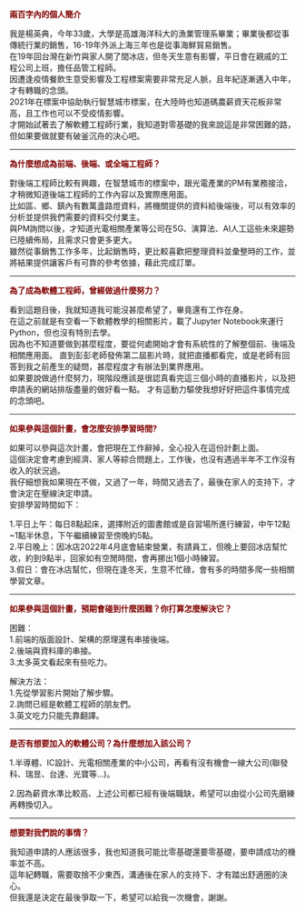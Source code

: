 **<font color=maroon>兩百字內的個人簡介</font>**

我是楊英典，今年33歲，大學是高雄海洋科大的漁業管理系畢業；畢業後都從事傳統行業的銷售，16-19年外派上海三年也是從事海鮮貿易銷售。  
在19年回台灣在新竹與家人開了間冰店，但冬天生意有影響，平日會在親戚的工程公司上班，擔任品管工程師。  
因遭逢疫情餐飲生意受影響及工程標案需要非常充足人脈，且年紀逐漸邁入中年，才有轉職的念頭。  
2021年在標案中協助執行智慧城市標案，在大陸時也知道碼農薪資天花板非常高，且工作也可以不受疫情影響。  
才開始試著去了解軟體工程師行業，我知道對零基礎的我來說這是非常困難的路，但如果要做就要有破釜沉舟的決心吧。

---
**<font color=maroon>為什麼想成為前端、後端、或全端工程師？</font>**

對後端工程師比較有興趣，在智慧城市的標案中，跟光電產業的PM有業務接洽，才稍微知道後端工程師的工作內容以及實際應用面。  
比如區、鄉、鎮內有數萬盞路燈資料，將機關提供的資料給後端後，可以有效率的分析並提供我們需要的資料交付業主。  
與PM詢問以後，才知道光電相關產業等公司在5G、演算法、AI人工這些未來趨勢已陸續佈局，且需求只會更多更大。  
雖然從事銷售工作多年，比起銷售時，更比較喜歡把整理資料並彙整時的工作，並將結果提供讓客戶有可靠的參考依據，藉此完成訂單。  
  
---  
**<font color=maroon>為了成為軟體工程師，曾經做過什麼努力？</font>**

看到這題目後，我就知道我可能沒甚麼希望了，畢竟還有工作在身。  
在這之前就是有空看一下軟體教學的相關影片，載了Jupyter Notebook來運行Python，但也沒有特別去學。  
因為也不知道要做到甚麼程度，要從何處開始才會有系統性的了解整個前、後端及相關應用面。
直到彭彭老師發佈第二屆影片時，就把直播都看完，或是老師有回答到我之前產生的疑問，甚麼程度才有辦法到業界應用。  
如果要說做過什麼努力，現階段應該是很認真看完這三個小時的直播影片，以及把申請表的網站排版盡量的做好看一點。
才有這動力驅使我想好好把這件事情完成的念頭吧。  

---  
**<font color=maroon>如果參與這個計畫，會怎麼安排學習時間?</font>**

如果可以參與這次計畫，會把現在工作辭掉，全心投入在這份計劃上面。  
這個決定會考慮到經濟、家人等綜合問題上，工作後，也沒有遇過半年不工作沒有收入的狀況過。  
我仔細想我如果現在不做，又過了一年，時間又過去了，最後在家人的支持下，才會決定在壓線決定申請。  
安排學習時間如下：

1.平日上午：每日8點起床，選擇附近的圖書館或是自習場所進行練習，中午12點~1點半休息，下午繼續練習至傍晚約5點。  
2.平日晚上：因冰店2022年4月底會結束營業，有請員工，但晚上要回冰店幫忙收，約到9點半，回家如有空閒時間，會再挪出1個小時練習。  
3.假日：會在冰店幫忙，但現在逢冬天，生意不忙碌，會有多的時間多爬一些相關學習文章。  
  
---  
**<font color=maroon>如果參與這個計畫，預期會碰到什麼困難？你打算怎麼解決它？</font>**

困難：  
1.前端的版面設計、架構的原理還有串接後端。  
2.後端與資料庫的串接。  
3.太多英文看起來有些吃力。  

解決方法：  
1.先從學習影片開始了解步驟。  
2.詢問已經是軟體工程師的朋友們。  
3.英文吃力只能先靠翻譯。  
  
---  
**<font color=maroon>是否有想要加入的軟體公司？為什麼想加入該公司？</font>**

1.半導體、IC設計、光電相關產業的中小公司，再看有沒有機會一線大公司(聯發科、瑞昱、台達、光寶等...)。  

2.因為薪資水準比較高、上述公司都已經有後端職缺，希望可以由從小公司先磨練再轉換切入。    

  
--- 
**<font color=maroon>想要對我們說的事情？</font>**

我知道申請的人應該很多，我也知道我可能比零基礎還要零基礎，要申請成功的機率並不高。  
這年紀轉職，需要取捨不少東西，溝通後在家人的支持下、才有踏出舒適圈的決心。  
但我還是決定在最後爭取一下，希望可以給我一次機會，謝謝。  
